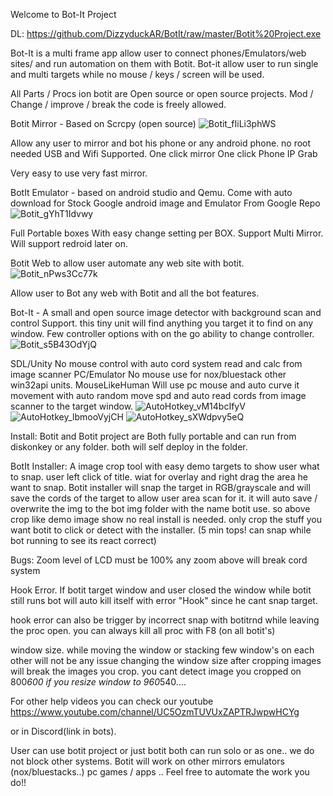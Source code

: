 Welcome to Bot-It Project

DL:
https://github.com/DizzyduckAR/BotIt/raw/master/Botit%20Project.exe

Bot-It is a multi frame app allow user to connect phones/Emulators/web sites/ and run automation on them with Botit.
Bot-it allow user to run single and multi targets while no mouse / keys / screen will be used.

All Parts / Procs ion botit are Open source or open source projects.
Mod / Change / improve / break the code is freely allowed.

Botit Mirror - Based on Scrcpy (open source)
![Botit_fIiLi3phWS](https://user-images.githubusercontent.com/52171360/78451435-79b04f80-763a-11ea-8bf1-e0657323d967.png)

Allow any user to mirror and bot his phone or any android phone.
no root needed 
USB and Wifi Supported.
One click mirror
One click Phone IP Grab

Very easy to use very fast mirror.

BotIt Emulator - based on android studio and Qemu. Come with auto download for Stock Google android image and Emulator From Google Repo
![Botit_gYhT1Idvwy](https://user-images.githubusercontent.com/52171360/78451444-859c1180-763a-11ea-9bf1-61309476f77f.png)

Full Portable boxes With easy change setting per BOX.
Support Multi Mirror.
Will support redroid later on.


Botit Web to allow user automate any web site with botit.
![Botit_nPws3Cc77k](https://user-images.githubusercontent.com/52171360/81484393-e8fcfe80-91f9-11ea-9f43-920be0b9c18f.png)

Allow user to Bot any web with Botit and all the bot features.

Bot-It - A small and open source image detector with background scan and control Support.
this tiny unit will find anything you target it to find on any window.
Few controller options with on the go ability to change controller.
![Botit_s5B43OdYjQ](https://user-images.githubusercontent.com/52171360/78451454-964c8780-763a-11ea-9d2f-0d6b520de9c7.png)

SDL/Unity No mouse control with auto cord system read and calc from image scanner
PC/Emulator No mouse use for nox/bluestack other win32api units.
MouseLikeHuman Will use pc mouse and auto curve it movement with auto random move spd and auto read cords from image scanner to the target window.
![AutoHotkey_vM14bcIfyV](https://user-images.githubusercontent.com/52171360/81484415-18137000-91fa-11ea-99e1-7eaf724ec4e7.png)
![AutoHotkey_lbmooVyjCH](https://user-images.githubusercontent.com/52171360/81484418-1b0e6080-91fa-11ea-9181-2e96902fd507.png)
![AutoHotkey_sXWdpvy5eQ](https://user-images.githubusercontent.com/52171360/81484419-1f3a7e00-91fa-11ea-837b-df846af8db1e.png)



Install:
Botit and Botit project are Both fully portable and can run from diskonkey or any folder.
both will self deploy in the folder.

BotIt Installer:
A image crop tool with easy demo targets to show user what to snap.
user left click of title. wiat for overlay and right drag the area he want to snap.
Botit installer will snap the target in RGB/grayscale and will save the cords of the target to allow user area scan for it.
it will auto save / overwrite the img to the bot img folder with the name botit use.
so above crop like demo image show no real install is needed. only crop the stuff you  want botit to click or detect with the installer. (5 min tops! can snap while bot running to see its react correct)

Bugs:
Zoom level of LCD must be 100% any zoom above will break cord system

Hook Error. If botit target window and user closed the window while botit still runs bot will auto kill itself with error "Hook" since he cant snap target.

hook error can also be trigger by incorrect snap with botitrnd while leaving the proc open.
you can always kill all proc with F8 (on all botit's)

window size. while moving the window or stacking few window's on each other will not be any issue
changing the window size after cropping images will break the images you crop.
you cant detect image you cropped on 800*600 if you resize window to 960*540....

For other help videos you can check our youtube
https://www.youtube.com/channel/UC5OzmTUVUxZAPTRJwpwHCYg

or in Discord(link in bots).

User can use botit project or just botit both can run solo or as one..
we do not block other systems.
Botit will work on other mirrors emulators (nox/bluestacks..) pc games / apps ..
Feel free to automate the work you do!!
